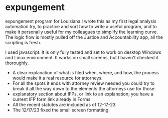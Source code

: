 # expungement
expungement program for Louisiana
I wrote this as my first legal analysis automation try, to practice and sort how to write a useful program, and to make it personally useful for my colleagues to simplify the learning curve. The logic flow is mostly pulled off the Justice and Accountability app, all the scripting is fresh. 

I used javascript. It is only fully tested and set to work on desktop Windows and Linux environment. It works on small screens, but I haven't checked it thoroughly.

* A clear explanation of what is filed when, where, and how, the process would make it a real resource for attorneys.
* For all the spots it ends with attorney review needed you could try to break it all the way down to the elements the attorneys use for those.
* explanatory section about IFPs, or link to an explanation; you have a current IFP form link already in Forms
* All the recent statutes are included as of 12-17-23
* The 12/17/23 fixed the small screen formatting.

